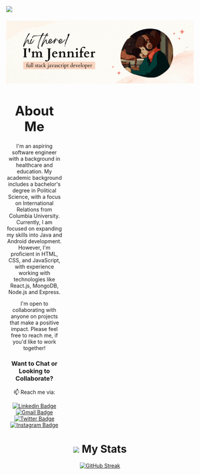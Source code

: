 <div align="left" style="margin-bottom: 20px;">
  <img src="https://img.shields.io/github/followers/jennisung?style=social">
</div>

<p align="center">

  <img src="img/jennifer.gif" alt="Jennifer GIF" width="850">
</p>

<div style="width: 30%" align="center">

<div align="center">
  <h1 style="font-size: 35px;">About Me</h1>
</div>

I'm an aspiring software engineer with a background in healthcare and education. My academic background includes a bachelor's degree in Political Science, with a focus on International Relations from Columbia University. Currently, I am focused on expanding my skills into Java and Android development. However, I'm proficient in HTML, CSS, and JavaScript, with experience working with technologies like React.js, MongoDB, Node.js and Express.

I'm open to collaborating with anyone on projects that make a positive impact. Please feel free to reach me, if you'd like to work together! 

<div align="center">

### Want to Chat or Looking to Collaborate?

📫 Reach me via:

 [![Linkedin Badge](https://img.shields.io/badge/-LinkedIn-0e76a8?style=flat-square&logo=Linkedin&logoColor=white)](https://www.linkedin.com/in/jennisung/)
[![Gmail Badge](https://img.shields.io/badge/Gmail-D14836?style=flat-square&logo=gmail&logoColor=white)](mailto:jennifer.jungah.sung@gmail.com)
[![Twitter Badge](https://img.shields.io/badge/-Twitter-00acee?style=flat-square&logo=Twitter&logoColor=white)](https://twitter.com/JenniferSu82956)
 [![Instagram Badge](https://img.shields.io/badge/-Instagram-e4405f?style=flat-square&logo=Instagram&logoColor=white)](https://www.instagram.com/img_jenn/)

</div>


</div>


<div align="center">
  <h1><img src="https://media4.giphy.com/media/MIGbtLZoVjbl0bYbAd/giphy.gif?cid=ecf05e472t2h0i8d7dcjaoau9iqtchhr899hxmpxzzgc7lyw&rid=giphy.gif" width="25"> My Stats</h1>
</div>

<p align="center">
<a href="https://git.io/streak-stats">
<img src="https://streak-stats.demolab.com?user=jennisung&theme=submarine-flowers" alt="GitHub Streak">
</a>
</p>

<!-- [![Top Langs](https://github-readme-stats.vercel.app/api/top-langs/?username=jennisung&langs_count=8&layout=compact&theme=midnight-purple)](https://github.com/ReeceRenninger/github-readme-stats)  -->

<!-- 
<div style="display: flex; justify-content: center; margin-bottom: 20px;">
<img src="img/banner.gif" alt="Lofi Girl" width="400">
</div> -->







